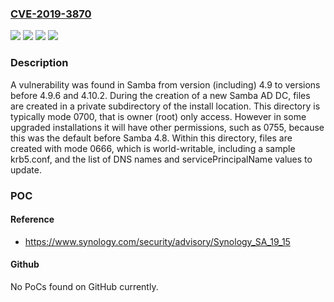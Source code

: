 ### [CVE-2019-3870](https://cve.mitre.org/cgi-bin/cvename.cgi?name=CVE-2019-3870)
![](https://img.shields.io/static/v1?label=Product&message=samba&color=blue)
![](https://img.shields.io/static/v1?label=Version&message=4.10.2%20&color=brightgreen)
![](https://img.shields.io/static/v1?label=Version&message=4.9.6%20&color=brightgreen)
![](https://img.shields.io/static/v1?label=Vulnerability&message=CWE-276&color=brightgreen)

### Description

A vulnerability was found in Samba from version (including) 4.9 to versions before 4.9.6 and 4.10.2. During the creation of a new Samba AD DC, files are created in a private subdirectory of the install location. This directory is typically mode 0700, that is owner (root) only access. However in some upgraded installations it will have other permissions, such as 0755, because this was the default before Samba 4.8. Within this directory, files are created with mode 0666, which is world-writable, including a sample krb5.conf, and the list of DNS names and servicePrincipalName values to update.

### POC

#### Reference
- https://www.synology.com/security/advisory/Synology_SA_19_15

#### Github
No PoCs found on GitHub currently.

